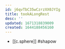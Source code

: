 ```yaml
---
id: j6qvTbC35wCzrzXX0JYIg
title: tookALongRest
desc: ''
updated: 1671318839009
created: 1644188456160
---
```


- [[c.sphere]] #shapow
